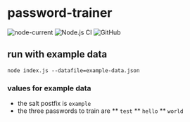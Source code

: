 # password-trainer

![node-current](https://img.shields.io/badge/node-%3E%3D%2010.0.0-brightgreen)
![Node.js CI](https://github.com/askeron/password-trainer/workflows/Node.js%20CI/badge.svg)
![GitHub](https://img.shields.io/github/license/askeron/password-trainer)

## run with example data

`node index.js --datafile=example-data.json`

### values for example data
* the salt postfix is `example`
* the three passwords to train are
** `test`
** `hello`
** `world`
